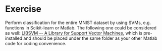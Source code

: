 # Exercise

Perform classification for the entire MNIST dataset by using SVMs, e.g. functions in Scikit-learn or Matlab.
The following one could be considered as well: [LIBSVM -- A Library for Support Vector Machines](http://www.csie.ntu.edu.tw/~cjlin/libsvm/), which is pre-installed and should be placed under the same folder as your other Matlab code for coding convenience.
